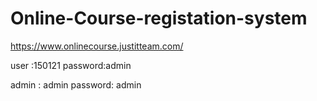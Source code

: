 # Online-Course-registation-system

https://www.onlinecourse.justitteam.com/

user :150121
password:admin


admin : admin 
password: admin
